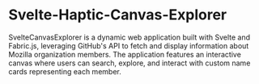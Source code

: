 # Svelte-Haptic-Canvas-Explorer
SvelteCanvasExplorer is a dynamic web application built with Svelte and Fabric.js, leveraging GitHub's API to fetch and display information about Mozilla organization members. The application features an interactive canvas where users can search, explore, and interact with custom name cards representing each member.
